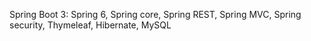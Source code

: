 Spring Boot 3: Spring 6, Spring core, Spring REST, Spring MVC, Spring security, Thymeleaf, Hibernate, MySQL
